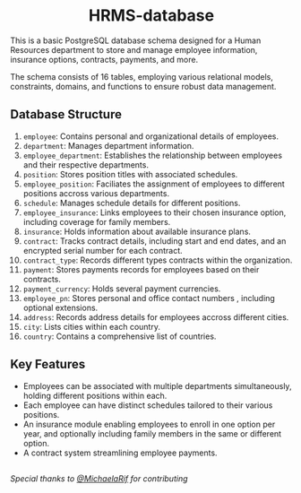 <h1 align="center">HRMS-database</h1>

This is a basic PostgreSQL database schema designed for a Human Resources department to store and manage employee information, insurance options, contracts, payments, and more.

The schema consists of 16 tables, employing various relational models, constraints, domains, and functions to ensure robust data management.

## Database Structure
1. `employee`: Contains personal and organizational details of employees.
2. `department`: Manages department information.
3. `employee_department`: Establishes the relationship between employees and their respective departments.
4. `position`: Stores position titles with associated schedules.
5. `employee_position`: Faciliates the assignment of employees to different positions accross various departments.
6. `schedule`: Manages schedule details for different positions.
7. `employee_insurance`: Links employees to their chosen insurance option, including coverage for family members.
8. `insurance`: Holds information about available insurance plans.
9. `contract`: Tracks contract details, including start and end dates, and an encrypted serial number for each contract.
10. `contract_type`: Records different types contracts within the organization.
11. `payment`: Stores payments records for employees based on their contracts.
12. `payment_currency`: Holds several payment currencies. 
13. `employee_pn`: Stores personal and office contact numbers , including optional extensions.
14. `address`: Records address details for employees accross different cities.
15. `city`: Lists cities within each country.
16. `country`: Contains a comprehensive list of countries.


## Key Features
- Employees can be associated with multiple departments simultaneously, holding different positions within each.
- Each employee can have distinct schedules tailored to their various positions.
- An insurance module enabling employees to enroll in one option per year, and optionally including family members in the same or different option.
- A contract system streamlining employee payments.

##
*Special thanks to [@MichaelaRif](https://github.com/MichaelaRif) for contributing*
